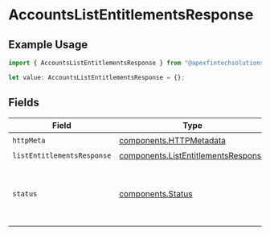 # AccountsListEntitlementsResponse

## Example Usage

```typescript
import { AccountsListEntitlementsResponse } from "@apexfintechsolutions/ascend-sdk/models/operations";

let value: AccountsListEntitlementsResponse = {};
```

## Fields

| Field                                                                                                        | Type                                                                                                         | Required                                                                                                     | Description                                                                                                  |
| ------------------------------------------------------------------------------------------------------------ | ------------------------------------------------------------------------------------------------------------ | ------------------------------------------------------------------------------------------------------------ | ------------------------------------------------------------------------------------------------------------ |
| `httpMeta`                                                                                                   | [components.HTTPMetadata](../../models/components/httpmetadata.md)                                           | :heavy_check_mark:                                                                                           | N/A                                                                                                          |
| `listEntitlementsResponse`                                                                                   | [components.ListEntitlementsResponse](../../models/components/listentitlementsresponse.md)                   | :heavy_minus_sign:                                                                                           | OK                                                                                                           |
| `status`                                                                                                     | [components.Status](../../models/components/status.md)                                                       | :heavy_minus_sign:                                                                                           | INVALID_ARGUMENT: The request is not valid, additional information may be present in the BadRequest details. |